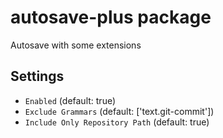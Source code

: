# autosave-plus package

Autosave with some extensions

## Settings

- `Enabled` (default: true)
- `Exclude Grammars` (default: ['text.git-commit'])
- `Include Only Repository Path` (default: true)
